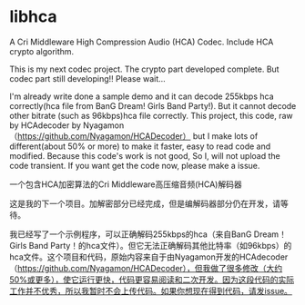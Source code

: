 # libhca
A Cri Middleware High Compression Audio (HCA) Codec. Include HCA crypto algorithm.

This is my next codec project.  The crypto part developed complete. But codec part still developing!! Please wait...

I'm already write done a sample demo and it can decode 255kbps hca correctly(hca file from BanG Dream! Girls Band Party!). But it cannot decode other bitrate (such as 96kbps)hca file correctly. This project, this code, raw by HCAdecoder by Nyagamon （https://github.com/Nyagamon/HCADecoder） but I make lots of different(about 50% or more) to make it faster, easy to read code and modified. Because this code's work is not good, So I, will not upload the code transient. If you want get the code now, please make a issue.

一个包含HCA加密算法的Cri Middleware高压缩音频(HCA)解码器

这是我的下一个项目。加解密部分已经完成，但是编解码器部分仍在开发，请等待。

我已经写了一个示例程序，可以正确解码255kbps的hca（来自BanG Dream！Girls Band Party！的hca文件）。但它无法正确解码其他比特率（如96kbps）的hca文件。这个项目和代码，原始内容来自于由Nyagamon开发的HCAdecoder（https://github.com/Nyagamon/HCADecoder），但我做了很多修改（大约50%或更多），使它运行更快，代码更容易阅读和二次开发。因为这段代码的实际工作并不优秀，所以我暂时不会上传代码。如果你想现在得到代码，请发issue。
